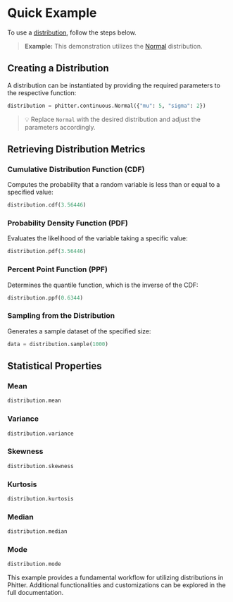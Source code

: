 # Quick Example

To use a [distribution](/documentation/distributions/continuous_distributions), follow the steps below.

> **Example:** This demonstration utilizes the [Normal](/documentation/distributions/continuous/normal) distribution.

## Creating a Distribution

A distribution can be instantiated by providing the required parameters to the respective function:

```python
distribution = phitter.continuous.Normal({"mu": 5, "sigma": 2})
```

> 💡 Replace `Normal` with the desired distribution and adjust the parameters accordingly.

## Retrieving Distribution Metrics

### Cumulative Distribution Function (CDF)

Computes the probability that a random variable is less than or equal to a specified value:

```python
distribution.cdf(3.56446)
```

### Probability Density Function (PDF)

Evaluates the likelihood of the variable taking a specific value:

```python
distribution.pdf(3.56446)
```

### Percent Point Function (PPF)

Determines the quantile function, which is the inverse of the CDF:

```python
distribution.ppf(0.6344)
```

### Sampling from the Distribution

Generates a sample dataset of the specified size:

```python
data = distribution.sample(1000)
```

## Statistical Properties

### Mean

```python
distribution.mean
```

### Variance

```python
distribution.variance
```

### Skewness

```python
distribution.skewness
```

### Kurtosis

```python
distribution.kurtosis
```

### Median

```python
distribution.median
```

### Mode

```python
distribution.mode
```

This example provides a fundamental workflow for utilizing distributions in Phitter. Additional functionalities and customizations can be explored in the full documentation.
